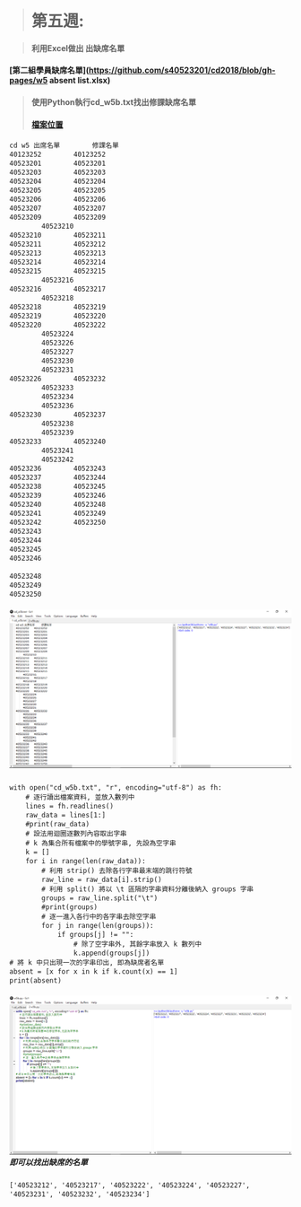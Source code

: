 > # 第五週:

> #### 利用Excel做出 出缺席名單

#### [第二組學員缺席名單](https://github.com/s40523201/cd2018/blob/gh-pages/w5 absent list.xlsx)

> #### 使用Python執行cd\_w5b.txt找出修課缺席名單
>
> #### [檔案位置](https://github.com/s40523201/cd2018/tree/gh-pages/Week5)

```
cd w5 出席名單        修課名單
40123252        40123252
40523201        40523201
40523203        40523203
40523204        40523204
40523205        40523205
40523206        40523206
40523207        40523207
40523209        40523209
        40523210
40523210        40523211
40523211        40523212
40523213        40523213
40523214        40523214
40523215        40523215
        40523216
40523216        40523217
        40523218
40523218        40523219
40523219        40523220
40523220        40523222
        40523224
        40523226
        40523227
        40523230
        40523231
40523226        40523232
        40523233
        40523234
        40523236
40523230        40523237
        40523238
        40523239
40523233        40523240
        40523241
        40523242
40523236        40523243
40523237        40523244
40523238        40523245
40523239        40523246
40523240        40523248
40523241        40523249
40523242        40523250
40523243        
40523244        
40523245        
40523246        

40523248        
40523249        
40523250
```

##### ![](/assets/week5修課.png)

```
with open("cd_w5b.txt", "r", encoding="utf-8") as fh:
    # 逐行讀出檔案資料, 並放入數列中
    lines = fh.readlines()
    raw_data = lines[1:]
    #print(raw_data)
    # 設法用迴圈逐數列內容取出字串
    # k 為集合所有檔案中的學號字串, 先設為空字串
    k = []
    for i in range(len(raw_data)):
        # 利用 strip() 去除各行字串最末端的跳行符號
        raw_line = raw_data[i].strip()
        # 利用 split() 將以 \t 區隔的字串資料分離後納入 groups 字串
        groups = raw_line.split("\t")
        #print(groups)
        # 逐一進入各行中的各字串去除空字串
        for j in range(len(groups)):
            if groups[j] != "":
                # 除了空字串外, 其餘字串放入 k 數列中
                k.append(groups[j])
# 將 k 中只出現一次的字串印出, 即為缺席者名單
absent = [x for x in k if k.count(x) == 1]
print(absent)
```

##### ![](/assets/week5.png)即可以找出缺席的名單

```
['40523212', '40523217', '40523222', '40523224', '40523227', '40523231', '40523232', '40523234']
```



